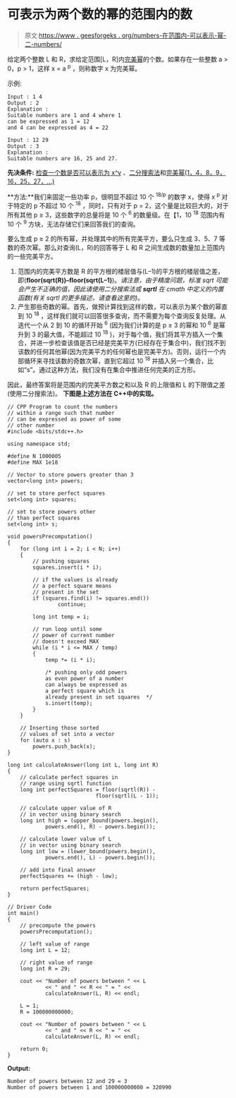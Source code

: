 # 可表示为两个数的幂的范围内的数

> 原文:[https://www . geesforgeks . org/numbers-在范围内-可以表示-幂-二-numbers/](https://www.geeksforgeeks.org/numbers-within-range-can-expressed-power-two-numbers/)

给定两个整数 L 和 R，求给定范围[L，R]内[完美幂](https://www.geeksforgeeks.org/perfect-power-1-4-8-9-16-25-27/)的个数。如果存在一些整数 a > 0，p > 1，这样 x = a <sup>p</sup> ，则称数字 x 为完美幂。

示例:

```
Input : 1 4
Output : 2
Explanation : 
Suitable numbers are 1 and 4 where 1
can be expressed as 1 = 12 
and 4 can be expressed as 4 = 22

Input : 12 29
Output : 3
Explanation : 
Suitable numbers are 16, 25 and 27.

```

**先决条件:** [检查一个数是否可以表示为 x^y](https://www.geeksforgeeks.org/check-if-a-number-can-be-expressed-as-xy-x-raised-to-power-y/) 、[二分搜索法](https://www.geeksforgeeks.org/binary-search/)和[完美幂(1，4，8，9，16，25，27，…)](https://www.geeksforgeeks.org/perfect-power-1-4-8-9-16-25-27/)

**方法:**我们来固定一些功率 p，很明显不超过 10 个 <sup>18/p</sup> 的数字 x，使得 x <sup>p</sup> 对于特定的 p 不超过 10 个 <sup>18</sup> ，同时，只有对于 p = 2，这个量是比较巨大的，对于所有其他 p ≥ 3，这些数字的总量将是 10 个 <sup>6</sup> 的数量级。在【1，10 <sup>18</sup> 范围内有 10 个 <sup>9</sup> 方块，无法存储它们来回答我们的查询。

要么生成 p ≥ 2 的所有幂，并处理其中的所有完美平方，要么只生成 3、5、7 等数的奇次幂。那么对查询(L，R)的回答等于 L 和 R 之间生成数的数量加上范围内的一些完美平方。

1.  范围内的完美平方数是 R 的平方根的楼层值与(L–1)的平方根的楼层值之差，即(**floor(sqrt(R))–floor(sqrt(L–1)**)。*请注意，由于精度问题，标准 sqrt 可能会产生不正确的值，因此请使用二分搜索法或 **sqrtl** 在 cmath 中定义的内置函数(有关 sqrtl 的更多描述，请查看这里的)。*
2.  产生那些奇数的幂。首先，做预计算找到这样的数，可以表示为某个数的幂直到 10 <sup>18</sup> ，这样我们就可以回答很多查询，而不需要为每个查询反复处理。从迭代一个从 2 到 10 的循环开始 <sup>6</sup> (因为我们计算的是 p ≥ 3 的幂和 10 <sup>6</sup> 是幂升到 3 的最大值，不能超过 10 <sup>18</sup> )，对于每个值，我们将其平方插入一个集合，并进一步检查该值是否已经是完美平方(已经存在于集合中)，我们找不到该数的任何其他幂(因为完美平方的任何幂也是完美平方)。否则，运行一个内部循环来寻找该数的奇数次幂，直到它超过 10 <sup>18</sup> 并插入另一个集合，比如“s”。通过这种方法，我们没有在集合中推进任何完美的正方形。

因此，最终答案将是范围内的完美平方数之和以及 R 的上限值和 L 的下限值之差(使用二分搜索法)。
**下图是上述方法在 C++中的实现。**

```
// CPP Program to count the numbers
// within a range such that number
// can be expressed as power of some
// other number
#include <bits/stdc++.h>

using namespace std;

#define N 1000005
#define MAX 1e18

// Vector to store powers greater than 3
vector<long int> powers;

// set to store perfect squares
set<long int> squares;

// set to store powers other
// than perfect squares
set<long int> s;

void powersPrecomputation()
{
    for (long int i = 2; i < N; i++) 
    {
        // pushing squares
        squares.insert(i * i);

        // if the values is already
        // a perfect square means
        // present in the set
        if (squares.find(i) != squares.end())
                continue;

        long int temp = i;

        // run loop until some
        // power of current number
        // doesn't exceed MAX
        while (i * i <= MAX / temp) 
        {
            temp *= (i * i);

            /* pushing only odd powers
            as even power of a number
            can always be expressed as 
            a perfect square which is
            already present in set squares  */
            s.insert(temp);
        }
    }

    // Inserting those sorted 
    // values of set into a vector
    for (auto x : s)
        powers.push_back(x);
}

long int calculateAnswer(long int L, long int R)
{
    // calculate perfect squares in 
    // range using sqrtl function
    long int perfectSquares = floor(sqrtl(R)) - 
                            floor(sqrtl(L - 1));

    // calculate upper value of R 
    // in vector using binary search
    long int high = (upper_bound(powers.begin(), 
            powers.end(), R) - powers.begin());

    // calculate lower value of L 
    // in vector using binary search
    long int low = (lower_bound(powers.begin(),
            powers.end(), L) - powers.begin());

    // add into final answer
    perfectSquares += (high - low);

    return perfectSquares;
}

// Driver Code
int main()
{
    // precompute the powers
    powersPrecomputation();

    // left value of range
    long int L = 12;

    // right value of range
    long int R = 29;

    cout << "Number of powers between " << L 
            << " and " << R << " = " << 
            calculateAnswer(L, R) << endl;

    L = 1;
    R = 100000000000;

    cout << "Number of powers between " << L
            << " and " << R << " = " << 
            calculateAnswer(L, R) << endl;

    return 0;
}
```

**Output:**

```
Number of powers between 12 and 29 = 3
Number of powers between 1 and 100000000000 = 320990

```